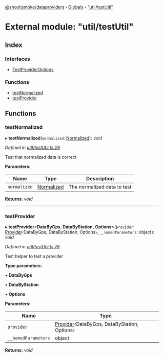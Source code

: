 [@shootismoke/dataproviders](../README.md) › [Globals](../globals.md) › ["util/testUtil"](_util_testutil_.md)

# External module: "util/testUtil"

## Index

### Interfaces

* [TestProviderOptions](../interfaces/_util_testutil_.testprovideroptions.md)

### Functions

* [testNormalized](_util_testutil_.md#testnormalized)
* [testProvider](_util_testutil_.md#testprovider)

## Functions

###  testNormalized

▸ **testNormalized**(`normalized`: [Normalized](_types_.md#normalized)): *void*

*Defined in [util/testUtil.ts:28](https://github.com/shootismoke/common/blob/abfb8ac/packages/dataproviders/src/util/testUtil.ts#L28)*

Test that normalized data is correct

**Parameters:**

Name | Type | Description |
------ | ------ | ------ |
`normalized` | [Normalized](_types_.md#normalized) | The normalized data to test  |

**Returns:** *void*

___

###  testProvider

▸ **testProvider**<**DataByGps**, **DataByStation**, **Options**>(`provider`: [Provider](../interfaces/_types_.provider.md)‹DataByGps, DataByStation, Options›, `__namedParameters`: object): *void*

*Defined in [util/testUtil.ts:78](https://github.com/shootismoke/common/blob/abfb8ac/packages/dataproviders/src/util/testUtil.ts#L78)*

Test helper to test a provider

**Type parameters:**

▪ **DataByGps**

▪ **DataByStation**

▪ **Options**

**Parameters:**

Name | Type |
------ | ------ |
`provider` | [Provider](../interfaces/_types_.provider.md)‹DataByGps, DataByStation, Options› |
`__namedParameters` | object |

**Returns:** *void*
